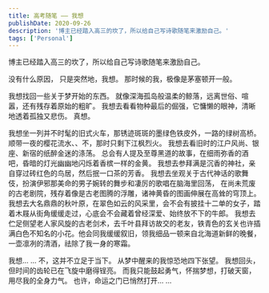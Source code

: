 ```yaml
---
title: 高考随笔 —— 我想
publishDate: 2020-09-26
description: '博主已经踏入高三的坎了，所以给自己写诗歌随笔来激励自己。'
tags: ['Personal']
---
```


博主已经踏入高三的坎了，所以给自己写诗歌随笔来激励自己。

没有什么原因，
只是突然地，我想。
那时候的我，极像是茅塞顿开一般。

我想找回一些关于梦开始的东西。
就像深海孤岛般温柔的鲸落，远离世俗、喧嚣，还有残存着原始的粗旷。
我想去看看物种最后的倔强，它慵懒的眼神，清晰地透着孤独又悲伤。
真想。

我想坐一列并不时髦的旧式火车，那锈迹斑斑的墨绿色铁皮外，一路的绿树高桥。
顺带一夜的樱花流水、、不，那时只剩下江枫烈火。
我想去看旧时的江户风尚、银座、新宿的纸醉金迷的涤荡。
总会有人提及至尊黑道的故事，在细雨弥香的酒吧，昏暗的灯光幽幽地闪烁着香槟一样的金黄。
我想去参拜满是沉香的神社，亲自穿过砖红色的鸟居，然后抿一口茶的芳香。
我想去坐观关于古代神话的歌舞伎，扮演伊邪那美命的男子婉转的舞步和凄厉的歌唱在脑海里回荡，
在尚未荒废的古老剧院，残存着像是古老图腾的浮雕，诸神黄昏的图画伸展在高耸的穹顶上。
我想去大名鼎鼎的秋叶原，在翠色如云的风采里，会不会有披挂十二单的女子，踏着木屐从街角缓缓走过，心底会不会藏着曾经深爱、始终放不下的牛郎。
我想去伫足侧望老人家风旋的古老剑术，去千叶县拜访故交的老友，铁青色的玄关也许插满白色不知名的小花。他会同我缓缓叙旧，领我细品一顿来自北海道新鲜的晚餐，一壶凛冽的清酒，祛除了我一身的寒霜。

我想… …
不，这并不立足于当下。
从梦中醒来的我惊恐地四下张望。
我想回头，但时间的齿轮已在飞旋中磨得锃亮。
而我只能鼓起勇气，怀揣梦想，打破天窗，
用尽我的全身力气。
也许，命运之门已悄然打开… …
